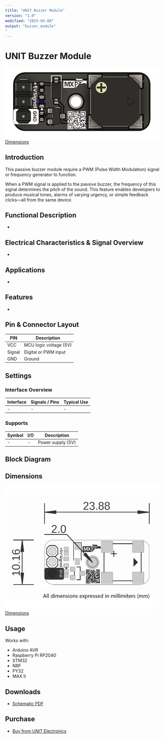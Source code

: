 ```yaml
---
title: "UNIT Buzzer Module"
version: "1.0"
modified: "2025-05-08"
output: "buzzer_module"
"
---
```


<!--
# README_TEMPLATE.md
Este archivo sirve como entrada para generar un PDF técnico estilo datasheet.
Edita las secciones respetando el orden, sin eliminar los encabezados.
-->
 <!-- logo -->

# UNIT Buzzer Module

<a href="#"><img src="../hardware/resources/buzzer_top.png" width="500px"><br/> Dimensions</a>

## Introduction

This passive buzzer module require a PWM (Pulse Width Modulation) signal or frequency generator to function.

When a PWM signal is applied to the passive buzzer, the frequency of this signal determines the pitch of the sound. This feature enables developers to produce musical tones, alarms of varying urgency, or simple feedback clicks—all from the same device.



## Functional Description

- 

## Electrical Characteristics & Signal Overview

- 

## Applications

-

## Features

- 


## Pin & Connector Layout

| PIN     | Description                    |
|---------|--------------------------------|
| VCC     | MCU logic voltage (5V) |
| Signal  | Digital or PWM input           |
| GND     | Ground                         |




## Settings

### Interface Overview

| Interface  | Signals / Pins      | Typical Use                                         |
|------------|---------------------|-----------------------------------------------------|
| -          | -                   | -                                                   |



###  Supports 


| Symbol | I/O   | Description                         |
| ------ | ----- | ----------------------------------- |
| -      | -     |  Power supply (5V)                  |


## Block Diagram



## Dimensions

<a href="#"><img src="../hardware/resources/Dimensions.png" width="500px"><br/> Dimensions</a>

## Usage

Works with:

- Arduino AVR
- Raspberry Pi RP2040
- STM32
- NRF
- PY32
- MAX II 

## Downloads

- [Schematic PDF](../hardware/Schematics_UE0088_Buzzer_SMD-v1.0.pdf)


## Purchase

- [Buy from UNIT Electronics](https://www.uelectronics.com)